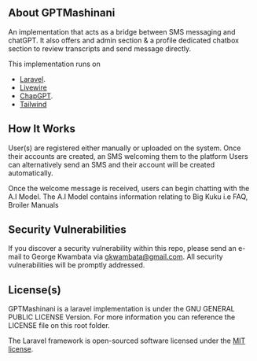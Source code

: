 ## About GPTMashinani


An implementation that acts as a bridge between SMS messaging and chatGPT. It also offers and admin section & a profile dedicated chatbox section to review transcripts and send message directly.

This implementation runs on
- [Laravel](https://laravel.com/docs).
- [Livewire](https://laravel-livewire.com/)
- [ChapGPT](https://platform.openai.com/overview).
- [Tailwind](https://tailwindcss.com/)

## How It Works

User(s) are registered either manually or uploaded on the system. Once their accounts
are created, an SMS welcoming them to the platform
Users can alternatively send an SMS and their account will be created automatically.

Once the welcome message is received, users can begin chatting with the A.I Model.
The A.I Model contains information relating to Big Kuku i.e FAQ, Broiler Manuals



## Security Vulnerabilities

If you discover a security vulnerability within this repo, please send an e-mail to George Kwambata via [gkwambata@gmail.com](mailto:gkwambata@gmail.com). All security vulnerabilities will be promptly addressed.

## License(s)

GPTMashinani is a laravel implementation is under the GNU GENERAL PUBLIC LICENSE
Version. For more information you can reference the LICENSE file on this root folder.

The Laravel framework is open-sourced software licensed under the [MIT license](https://opensource.org/licenses/MIT).
